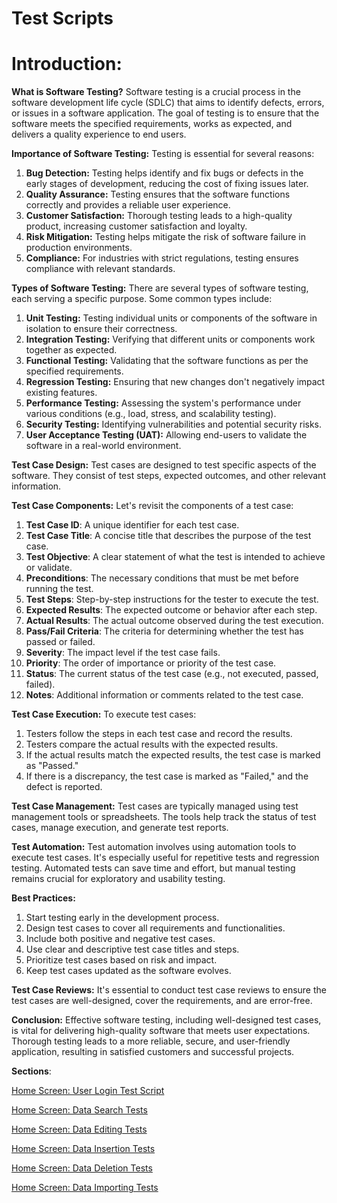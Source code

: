 # Test Scripts

# Introduction:

**What is Software Testing?**
Software testing is a crucial process in the software development life cycle (SDLC) that aims to identify defects, errors, or issues in a software application. The goal of testing is to ensure that the software meets the specified requirements, works as expected, and delivers a quality experience to end users.

**Importance of Software Testing:**
Testing is essential for several reasons:

1. **Bug Detection:** Testing helps identify and fix bugs or defects in the early stages of development, reducing the cost of fixing issues later.
2. **Quality Assurance:** Testing ensures that the software functions correctly and provides a reliable user experience.
3. **Customer Satisfaction:** Thorough testing leads to a high-quality product, increasing customer satisfaction and loyalty.
4. **Risk Mitigation:** Testing helps mitigate the risk of software failure in production environments.
5. **Compliance:** For industries with strict regulations, testing ensures compliance with relevant standards.

**Types of Software Testing:**
There are several types of software testing, each serving a specific purpose. Some common types include:

1. **Unit Testing:** Testing individual units or components of the software in isolation to ensure their correctness.
2. **Integration Testing:** Verifying that different units or components work together as expected.
3. **Functional Testing:** Validating that the software functions as per the specified requirements.
4. **Regression Testing:** Ensuring that new changes don't negatively impact existing features.
5. **Performance Testing:** Assessing the system's performance under various conditions (e.g., load, stress, and scalability testing).
6. **Security Testing:** Identifying vulnerabilities and potential security risks.
7. **User Acceptance Testing (UAT):** Allowing end-users to validate the software in a real-world environment.

**Test Case Design:**
Test cases are designed to test specific aspects of the software. They consist of test steps, expected outcomes, and other relevant information.

**Test Case Components:**
Let's revisit the components of a test case:

1. **Test Case ID**: A unique identifier for each test case.
2. **Test Case Title**: A concise title that describes the purpose of the test case.
3. **Test Objective**: A clear statement of what the test is intended to achieve or validate.
4. **Preconditions**: The necessary conditions that must be met before running the test.
5. **Test Steps**: Step-by-step instructions for the tester to execute the test.
6. **Expected Results**: The expected outcome or behavior after each step.
7. **Actual Results**: The actual outcome observed during the test execution.
8. **Pass/Fail Criteria**: The criteria for determining whether the test has passed or failed.
9. **Severity**: The impact level if the test case fails.
10. **Priority**: The order of importance or priority of the test case.
11. **Status**: The current status of the test case (e.g., not executed, passed, failed).
12. **Notes**: Additional information or comments related to the test case.

**Test Case Execution:**
To execute test cases:

1. Testers follow the steps in each test case and record the results.
2. Testers compare the actual results with the expected results.
3. If the actual results match the expected results, the test case is marked as "Passed."
4. If there is a discrepancy, the test case is marked as "Failed," and the defect is reported.

**Test Case Management:**
Test cases are typically managed using test management tools or spreadsheets. The tools help track the status of test cases, manage execution, and generate test reports.

**Test Automation:**
Test automation involves using automation tools to execute test cases. It's especially useful for repetitive tests and regression testing. Automated tests can save time and effort, but manual testing remains crucial for exploratory and usability testing.

**Best Practices:**

1. Start testing early in the development process.
2. Design test cases to cover all requirements and functionalities.
3. Include both positive and negative test cases.
4. Use clear and descriptive test case titles and steps.
5. Prioritize test cases based on risk and impact.
6. Keep test cases updated as the software evolves.

**Test Case Reviews:**
It's essential to conduct test case reviews to ensure the test cases are well-designed, cover the requirements, and are error-free.

**Conclusion:**
Effective software testing, including well-designed test cases, is vital for delivering high-quality software that meets user expectations. Thorough testing leads to a more reliable, secure, and user-friendly application, resulting in satisfied customers and successful projects.

**Sections**:

[Home Screen: User Login Test Script](Test%20Scripts%20b7fe2112ff5b4ab3b8f02e6b38b2ef2e/Home%20Screen%20User%20Login%20Test%20Script%20fcb4205a2daf4ba4a18475ba20af121f.md)

[Home Screen: Data Search Tests](Test%20Scripts%20b7fe2112ff5b4ab3b8f02e6b38b2ef2e/Home%20Screen%20Data%20Search%20Tests%20807995878b7c4f7e8c0edf055e821cbd.md)

[Home Screen: Data Editing Tests](Test%20Scripts%20b7fe2112ff5b4ab3b8f02e6b38b2ef2e/Home%20Screen%20Data%20Editing%20Tests%200a77a45c064b4c68aff35958df412ba7.md)

[Home Screen: Data Insertion Tests](Test%20Scripts%20b7fe2112ff5b4ab3b8f02e6b38b2ef2e/Home%20Screen%20Data%20Insertion%20Tests%206044c21fd7894bf9babfd8398b43133d.md)

[Home Screen: Data Deletion Tests](Test%20Scripts%20b7fe2112ff5b4ab3b8f02e6b38b2ef2e/Home%20Screen%20Data%20Deletion%20Tests%20b8f06a0d7d754de49c2ee4d6a36a80e6.md)

[Home Screen: Data Importing Tests](Test%20Scripts%20b7fe2112ff5b4ab3b8f02e6b38b2ef2e/Home%20Screen%20Data%20Importing%20Tests%20723887868852425a9ec9269198ecdfd2.md)